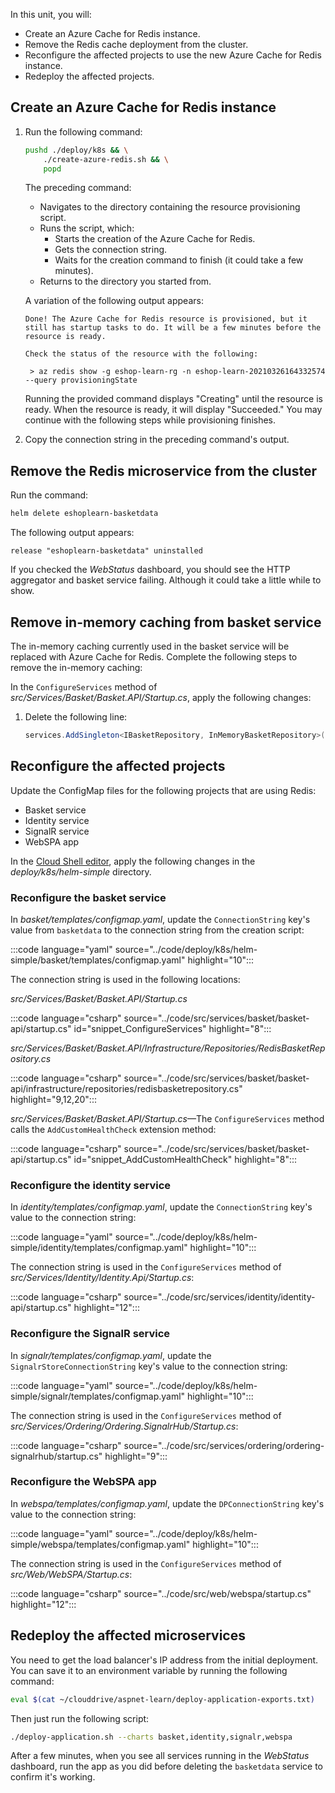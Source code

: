 In this unit, you will:

- Create an Azure Cache for Redis instance.
- Remove the Redis cache deployment from the cluster.
- Reconfigure the affected projects to use the new Azure Cache for Redis instance.
- Redeploy the affected projects.

## Create an Azure Cache for Redis instance

1. Run the following command:

    ```bash
    pushd ./deploy/k8s && \
        ./create-azure-redis.sh && \
        popd
    ```

    The preceding command:

    - Navigates to the directory containing the resource provisioning script.
    - Runs the script, which:
        - Starts the creation of the Azure Cache for Redis.
        - Gets the connection string.
        - Waits for the creation command to finish (it could take a few minutes).
    - Returns to the directory you started from.

    A variation of the following output appears:

    ```console
    Done! The Azure Cache for Redis resource is provisioned, but it still has startup tasks to do. It will be a few minutes before the resource is ready.

    Check the status of the resource with the following:

     > az redis show -g eshop-learn-rg -n eshop-learn-20210326164332574 --query provisioningState
    ```

    Running the provided command displays "Creating" until the resource is ready. When the resource is ready, it will display "Succeeded." You may continue with the following steps while provisioning finishes.

1. Copy the connection string in the preceding command's output.

## Remove the Redis microservice from the cluster

Run the command:

```bash
helm delete eshoplearn-basketdata
```

The following output appears:

```console
release "eshoplearn-basketdata" uninstalled
```

If you checked the *WebStatus* dashboard, you should see the HTTP aggregator and basket service failing. Although it could take a little while to show.

## Remove in-memory caching from basket service

The in-memory caching currently used in the basket service will be replaced with Azure Cache for Redis. Complete the following steps to remove the in-memory caching:

In the `ConfigureServices` method of *src/Services/Basket/Basket.API/Startup.cs*, apply the following changes:

1. Delete the following line:

    ```csharp
    services.AddSingleton<IBasketRepository, InMemoryBasketRepository>();
    ```

<!-- TODO: finish writing these steps -->


## Reconfigure the affected projects

Update the ConfigMap files for the following projects that are using Redis:

- Basket service
- Identity service
- SignalR service
- WebSPA app

In the [Cloud Shell editor](/azure/cloud-shell/using-cloud-shell-editor), apply the following changes in the *deploy/k8s/helm-simple* directory.

### Reconfigure the basket service

In *basket/templates/configmap.yaml*, update the `ConnectionString` key's value from `basketdata` to the connection string from the creation script:

:::code language="yaml" source="../code/deploy/k8s/helm-simple/basket/templates/configmap.yaml" highlight="10":::

The connection string is used in the following locations:

*src/Services/Basket/Basket.API/Startup.cs*

:::code language="csharp" source="../code/src/services/basket/basket-api/startup.cs" id="snippet_ConfigureServices" highlight="8":::

*src/Services/Basket/Basket.API/Infrastructure/Repositories/RedisBasketRepository.cs*

:::code language="csharp" source="../code/src/services/basket/basket-api/infrastructure/repositories/redisbasketrepository.cs" highlight="9,12,20":::

*src/Services/Basket/Basket.API/Startup.cs*&mdash;The `ConfigureServices` method calls the `AddCustomHealthCheck` extension method:

:::code language="csharp" source="../code/src/services/basket/basket-api/startup.cs" id="snippet_AddCustomHealthCheck" highlight="8":::

### Reconfigure the identity service

In *identity/templates/configmap.yaml*, update the `ConnectionString` key's value to the connection string:

:::code language="yaml" source="../code/deploy/k8s/helm-simple/identity/templates/configmap.yaml" highlight="10":::

The connection string is used in the `ConfigureServices` method of *src/Services/Identity/Identity.Api/Startup.cs*:

:::code language="csharp" source="../code/src/services/identity/identity-api/startup.cs" highlight="12":::

### Reconfigure the SignalR service

In *signalr/templates/configmap.yaml*, update the `SignalrStoreConnectionString` key's value to the connection string:

:::code language="yaml" source="../code/deploy/k8s/helm-simple/signalr/templates/configmap.yaml" highlight="10":::

The connection string is used in the `ConfigureServices` method of *src/Services/Ordering/Ordering.SignalrHub/Startup.cs*:

:::code language="csharp" source="../code/src/services/ordering/ordering-signalrhub/startup.cs" highlight="9":::

### Reconfigure the WebSPA app

In *webspa/templates/configmap.yaml*, update the `DPConnectionString` key's value to the connection string:

:::code language="yaml" source="../code/deploy/k8s/helm-simple/webspa/templates/configmap.yaml" highlight="10":::

The connection string is used in the `ConfigureServices` method of *src/Web/WebSPA/Startup.cs*:

:::code language="csharp" source="../code/src/web/webspa/startup.cs" highlight="12":::

## Redeploy the affected microservices

You need to get the load balancer's IP address from the initial deployment. You can save it to an environment variable by running the following command:

```bash
eval $(cat ~/clouddrive/aspnet-learn/deploy-application-exports.txt)
```

Then just run the following script:

```bash
./deploy-application.sh --charts basket,identity,signalr,webspa
```

After a few minutes, when you see all services running in the *WebStatus* dashboard, run the app as you did before deleting the `basketdata` service to confirm it's working.
